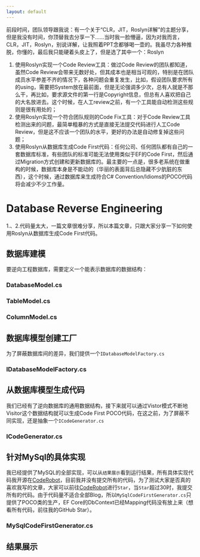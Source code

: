 ```yaml
---
layout: default
---
```


前段时间，团队领导跟我说：有一个关于“CLR，JIT，Roslyn详解”的主题分享，但是我没有时间，你顶替我去分享一下……当时我一脸懵逼，因为对我而言，CLR，JIT，Roslyn，别说详解，让我照着PPT念都够喝一壶的。我虽尽力各种推脱，你懂的，最后我只能硬着头皮上了，但是选了其中一个：Roslyn

1. 使用Roslyn实现一个Code Review工具：做过Code Review的团队都知道，虽然Code Review会带来无数好处，但其成本也是相当可观的，特别是在团队成员水平参差不齐的情况下，各种问题会重复发生，比如，假设团队要求所有的using，需要把System放在最前面，但是无论强调多少次，总有人就是不那么干，再比如，要求源文件的第一行是Copyright信息，但总有人喜欢把自己的大名放进去。这个时候，在人工review之前，有一个工具能自动检测这些规则是很有用处的；
2. 使用Roslyn实现一个符合团队规则的Code Fix工具：对于Code Review工具检测出来的问题，最简单粗暴的方式是直接无法提交代码进行人工Code Review，但是这不应该一个团队的水平，更好的办法是自动修复掉这些问题；
3. 使用Roslyn从数据库生成Code First代码：任何公司、任何团队都有自己的一套数据库标准，有些团队的标准可能无法使用类似于EF的Code First，然后通过Migration方式创建和更新数据库的。最主要的一点是，很多老系统在做重构的时候，数据库本身是不能动的（华丽的表面背后总隐藏不少肮脏的东西），这个时候，通过数据库来生成符合C# Convention/Idioms的POCO代码将会减少不少工作量。

# Database Reverse Engineering
1.、2.代码量太大，一篇文章很难分享，所以本篇文章，只跟大家分享一下如何使用Roslyn从数据库生成Code First代码。

## 数据库建模

要逆向工程数据库，需要定义一个能表示数据库的数据结构：

### DatabaseModel.cs
<script src="https://gist.github.com/xyting/6b1d8472d193b1668c9a0dfe5f30c9b1.js"></script>

### TableModel.cs
<script src="https://gist.github.com/xyting/ce9804ba0124ca5ad40854f3c7df8331.js"></script>

### ColumnModel.cs
<script src="https://gist.github.com/xyting/4d3d407e7b40b9fecf0b0f1231b58ded.js"></script>

## 数据库模型创建工厂
为了屏蔽数据库间的差异，我们提供一个`IDatabaseModelFactory.cs`

### IDatabaseModelFactory.cs
<script src="https://gist.github.com/xyting/db175aec0927deac68025f131d1a8829.js"></script>

## 从数据库模型生成代码
我们已经有了逆向数据库的通用数据结构，接下来就可以通过Vistor模式不断地Visitor这个数据结构就可以生成Code First POCO代码，在这之前，为了屏蔽不同实现，还是抽象一个`ICodeGenerator.cs`

### ICodeGenerator.cs
<script src="https://gist.github.com/xyting/34a8beae25784db7ad5e3971693f1217.js"></script>

## 针对MySql的具体实现

我已经提供了MySQL的全部实现，可以从`结果展示`看到运行结果，所有具体实现代码我开源在[CodeRobot](https://github.com/Arch/CodeRobot)，目前我并没有提交所有的代码，为了测试大家是否真的喜欢我写的文章，大家可以前往[CodeRobot](https://github.com/Arch/CodeRobot)进行`Star`，当`Star`超过30时，我提交所有的代码。由于代码量不适合全部Blog，所以`MySqlCodeFirstGenerator.cs`只提供了POCO类的生产，EF Core的DbContext已经Mapping代码没有放上来（想看所有代码，前往我的GitHub Star）。

###  MySqlCodeFirstGenerator.cs
<script src="https://gist.github.com/xyting/c01c50bfa915ad77bfb3df182e1f6eae.js"></script>

## 结果展示
<script src="https://gist.github.com/xyting/e7a314a41e3f6055b4fdfcbdc1c6016e.js"></script> 